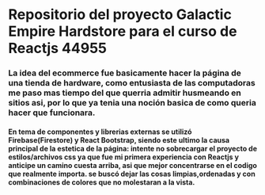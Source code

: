 # Repositorio del proyecto Galactic Empire Hardstore para el curso de Reactjs 44955 

### La idea del ecommerce fue basicamente hacer la página de una tienda de hardware, como entusiasta de las computadoras me paso mas tiempo del que querria admitir husmeando en sitios asi, por lo que ya tenia una noción basica de como queria hacer que funcionara.

#### En tema de componentes y librerias externas se utilizó Firebase(Firestore) y React Bootstrap, siendo este ultimo la causa principal de la estetica de la página: intente no sobrecargar el proyecto de estilos/archivos css ya que fue mi primera experiencia con Reactjs y anticipe un camino cuesta arriba, asi que mejor concentrarse en el codigo que realmente importa. se buscó dejar las cosas limpias,ordenadas y con combinaciones de colores que no molestaran a la vista.

